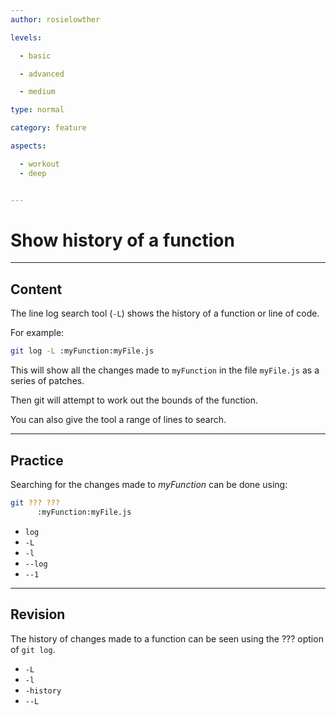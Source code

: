 ```yaml
---
author: rosielowther

levels:

  - basic

  - advanced

  - medium

type: normal

category: feature

aspects:

  - workout
  - deep


---
```


# Show history of a function

---
## Content

The line log search tool (`-L`) shows the history of a function or line of code.

For example:
```bash
git log -L :myFunction:myFile.js
```
This will show all the changes made to `myFunction` in the file `myFile.js` as a series of patches.

Then git will attempt to work out the bounds of the function.

You can also give the tool a range of lines to search.

---
## Practice

Searching for the changes made to *myFunction* can be done using:
```bash
git ??? ??? 
      :myFunction:myFile.js
```

* `log`
* `-L`
* `-l`
* `--log`
* `--1`

---
## Revision

The history of changes made to a function can be seen using the ??? option of `git log`.

* `-L`
* `-l`
* `-history`
* `--L`

 
